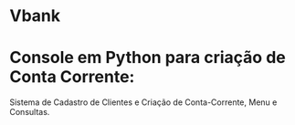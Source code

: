 # Vbank
# Console em Python para criação de Conta Corrente:
Sistema de Cadastro de Clientes e Criação de Conta-Corrente, Menu e Consultas.
